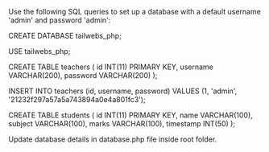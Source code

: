 Use the following SQL queries to set up a database with a default username 'admin' and password 'admin':

CREATE DATABASE tailwebs_php;

USE tailwebs_php;

CREATE TABLE teachers (
    id INT(11) PRIMARY KEY,
    username VARCHAR(200),
    password VARCHAR(200)
);

INSERT INTO teachers (id, username, password)
VALUES (1, 'admin', '21232f297a57a5a743894a0e4a801fc3');

CREATE TABLE students (
    id INT(11) PRIMARY KEY,
    name VARCHAR(100),
    subject VARCHAR(100),
    marks VARCHAR(100),
    timestamp INT(50)
);

Update database details in database.php file inside root folder.
